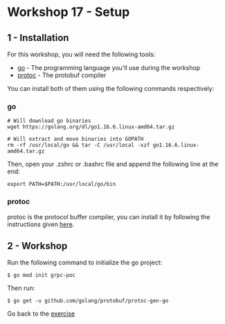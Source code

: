 # Workshop 17 - Setup

## 1 - Installation

For this workshop, you will need the following tools:

- [go](https://golang.org/) - The programming language you'll use during the workshop
- [protoc](https://developers.google.com/protocol-buffers) - The protobuf compiler

You can install both of them using the following commands respectively:

### **go**
```shell
# Will download go binaries
wget https://golang.org/dl/go1.16.6.linux-amd64.tar.gz

# Will extract and move binaries into GOPATH
rm -rf /usr/local/go && tar -C /usr/local -xzf go1.16.6.linux-amd64.tar.gz
```

Then, open your .zshrc or .bashrc file and append the following line at the end:
```shell
export PATH=$PATH:/usr/local/go/bin
```

### **protoc**

protoc is the protocol buffer compiler, you can install it by following the instructions given [here](https://grpc.io/docs/protoc-installation/).

## 2 - Workshop

Run the following command to initialize the go project:
```shell
$ go mod init grpc-poc
```

Then run:
```shell
$ go get -u github.com/golang/protobuf/protoc-gen-go
```

Go back to the [exercise](./README.md)